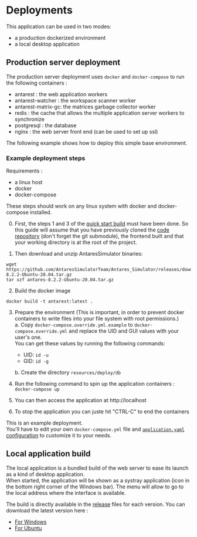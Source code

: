 # Deployments

This application can be used in two modes:
- a production dockerized environment
- a local desktop application

## Production server deployment

The production server deployment uses `docker` and `docker-compose` to run the following containers :
- antarest : the web application workers
- antarest-watcher : the workspace scanner worker
- antarest-matrix-gc: the matrices garbage collector worker 
- redis : the cache that allows the multiple application server workers to synchronize
- postgresql : the database
- nginx : the web server front end (can be used to set up ssl)

The following example shows how to deploy this simple base environment.

### Example deployment steps

Requirements :
- a linux host
- docker
- docker-compose

These steps should work on any linux system with docker and docker-compose installed.

0. First, the steps 1 and 3 of the [quick start build](0-INSTALL.md#quick-start) must have been done. So this guide will assume that you have previously cloned the [code repository](https://github.com/AntaresSimulatorTeam/AntaREST)
   (don't forget the git submodule), the frontend built and that your working directory is at the root of the project.

1. Then download and unzip AntaresSimulator binaries:
```
wget https://github.com/AntaresSimulatorTeam/Antares_Simulator/releases/download/v8.2.2/antares-8.2.2-Ubuntu-20.04.tar.gz
tar xzf antares-8.2.2-Ubuntu-20.04.tar.gz
```

2. Build the docker image
```
docker build -t antarest:latest .
```

3. Prepare the environment (This is important, in order to prevent docker containers to write files into your file system with root permissions.)  
   a. Copy `docker-compose.override.yml.example` to `docker-compose.override.yml` and replace the UID and GUI values with your user's one.  
You can get these values by running the following commands:
   - UID: `id -u`
   - GID: `id -g`

   b. Create the directory `resources/deploy/db`
    

4. Run the following command to spin up the application containers :  
`docker-compose up`
   
5. You can then access the application at http://localhost

6. To stop the application you can juste hit "CTRL-C" to end the containers

This is an example deployment.  
You'll have to edit your own `docker-compose.yml` file and [`application.yaml` configuration](./1-CONFIG.md) to customize it to your needs.

## Local application build

The local application is a bundled build of the web server to ease its launch as a kind of desktop application.  
When started, the application will be shown as a systray application (icon in the bottom right corner of the Windows bar). The menu will allow to go
to the local address where the interface is available.

The build is directly available in the [release](https://github.com/AntaresSimulatorTeam/AntaREST/releases) files for each version.
You can download the latest version here :
- [For Windows](https://github.com/AntaresSimulatorTeam/AntaREST/releases/download/v2.5.0/AntaresWeb-windows-latest.zip)
- [For Ubuntu](https://github.com/AntaresSimulatorTeam/AntaREST/releases/download/v2.5.0/AntaresWeb-ubuntu-latest.zip)
